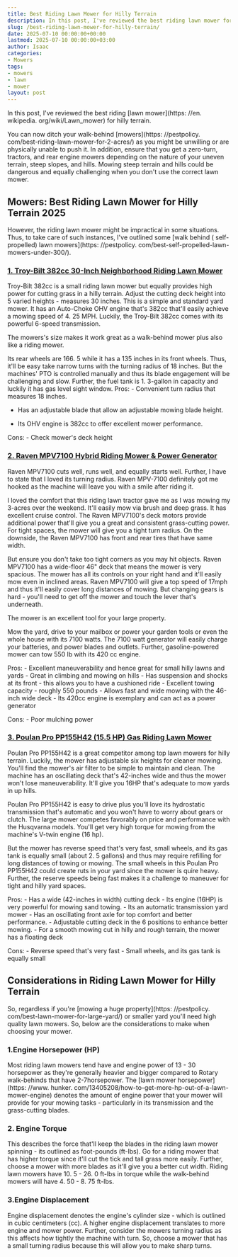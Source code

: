 ```yaml
---
title: Best Riding Lawn Mower for Hilly Terrain
description: In this post, I've reviewed the best riding lawn mower for hilly terrain. You can now ditch your walk-behind mowers as you might be unwilling or are...
slug: /best-riding-lawn-mower-for-hilly-terrain/
date: 2025-07-10 00:00:00+00:00
lastmod: 2025-07-10 00:00:00+03:00
author: Isaac
categories:
- Mowers
tags:
- mowers
- lawn
- mower
layout: post
---
```


In this post, I've reviewed the best riding [lawn mower](https: //en. wikipedia. org/wiki/Lawn_mower) for hilly terrain.

You can now ditch your walk-behind [mowers](https: //pestpolicy. com/best-riding-lawn-mower-for-2-acres/) as you might be unwilling or are physically unable to push it. In addition, ensure that you get a zero-turn, tractors, and rear engine mowers depending on the nature of your uneven terrain, steep slopes, and hills. Mowing steep terrain and hills could be dangerous and equally challenging when you don't use the correct lawn mower.

##  Mowers: Best Riding Lawn Mower for Hilly Terrain 2025

However, the riding lawn mower might be impractical in some situations. Thus, to take care of such instances, I've outlined some [walk behind ( self-propelled) lawn mowers](https: //pestpolicy. com/best-self-propelled-lawn-mowers-under-300/).

###  [1. Troy-Bilt 382cc 30-Inch Neighborhood Riding Lawn Mower](https://www.amazon.com/dp/B01MUDUCNM/?tag=p-policy-20)

Troy-Bilt 382cc is a small riding lawn mower but equally provides high power for cutting grass in a hilly terrain. Adjust the cutting deck height into 5 varied heights - measures 30 inches. This is a simple and standard yard mower. It has an Auto-Choke OHV engine that's 382cc that'll easily achieve a mowing speed of 4. 25 MPH. Luckily, the Troy-Bilt 382cc comes with its powerful 6-speed transmission.

The mowers's size makes it work great as a walk-behind mower plus also like a riding mower.

Its rear wheels are 166. 5 while it has a 135 inches in its front wheels. Thus, it'll be easy take narrow turns with the turning radius of 18 inches. But the machines' PTO is controlled manually and thus its blade engagement will be challenging and slow. Further, the fuel tank is 1. 3-gallon in capacity and luckily it has gas level sight window. Pros: - Convenient turn radius that measures 18 inches.

- Has an adjustable blade that allow an adjustable mowing blade height.

- Its OHV engine is 382cc to offer excellent mower performance.

Cons: - Check mower's deck height

###  [2. Raven MPV7100 Hybrid Riding Mower & Power Generator](https://www.amazon.com/dp/B01MUDUCNM/?tag=p-policy-20)

Raven MPV7100 cuts well, runs well, and equally starts well. Further, I have to state that I loved its turning radius. Raven MPV-7100 definitely got me hooked as the machine will leave you with a smile after riding it.

I loved the comfort that this riding lawn tractor gave me as I was mowing my 3-acres over the weekend. It'll easily mow via brush and deep grass. It has excellent cruise control. The Raven MPV7100's deck motors provide additional power that'll give you a great and consistent grass-cutting power. For tight spaces, the mower will give you a tight turn radius. On the downside, the Raven MPV7100 has front and rear tires that have same width.

But ensure you don't take too tight corners as you may hit objects. Raven MPV7100 has a wide-floor 46" deck that means the mower is very spacious. The mower has all its controls on your right hand and it'll easily mow even in inclined areas. Raven MPV7100 will give a top speed of 17mph and thus it'll easily cover long distances of mowing. But changing gears is hard - you'll need to get off the mower and touch the lever that's underneath.

The mower is an excellent tool for your large property.

Mow the yard, drive to your mailbox or power your garden tools or even the whole house with its 7100 watts. The 7100 watt generator will easily charge your batteries, and power blades and outlets. Further, gasoline-powered mower can tow 550 lb with its 420 cc engine.

Pros: - Excellent maneuverability and hence great for small hilly lawns and yards - Great in climbing and mowing on hills - Has suspension and shocks at its front - this allows you to have a cushioned ride - Excellent towing capacity - roughly 550 pounds - Allows fast and wide mowing with the 46-inch wide deck - Its 420cc engine is exemplary and can act as a power generator

Cons: - Poor mulching power

###  [3. Poulan Pro PP155H42 (15.5 HP) Gas Riding Lawn Mower](https://www.amazon.com/dp/B019F8TWB0/?tag=p-policy-20)

Poulan Pro PP155H42 is a great competitor among top lawn mowers for hilly terrain. Luckily, the mower has adjustable six heights for cleaner mowing. You'll find the mower's air filter to be simple to maintain and clean. The machine has an oscillating deck that's 42-inches wide and thus the mower won't lose maneuverability. It'll give you 16HP that's adequate to mow yards in up hills.

Poulan Pro PP155H42 is easy to drive plus you'll love its hydrostatic transmission that's automatic and you won't have to worry about gears or clutch. The large mower competes favorably on price and performance with the Husqvarna models. You'll get very high torque for mowing from the machine's V-twin engine (16 hp).

But the mower has reverse speed that's very fast, small wheels, and its gas tank is equally small (about 2. 5 gallons) and thus may require refilling for long distances of towing or mowing. The small wheels in this Poulan Pro PP155H42 could create ruts in your yard since the mower is quire heavy. Further, the reserve speeds being fast makes it a challenge to maneuver for tight and hilly yard spaces.

Pros: - Has a wide (42-inches in width) cutting deck - Its engine (16HP) is very powerful for mowing sand towing. - Its an automatic transmission yard mower - Has an oscillating front axle for top comfort and better performance. - Adjustable cutting deck in the 6 positions to enhance better mowing. - For a smooth mowing cut in hilly and rough terrain, the mower has a floating deck

Cons: - Reverse speed that's very fast - Small wheels, and its gas tank is equally small

##  Considerations in Riding Lawn Mower for Hilly Terrain

So, regardless if you're [mowing a huge property](https: //pestpolicy. com/best-lawn-mower-for-large-yard/) or smaller yard you'll need high quality lawn mowers. So, below are the considerations to make when choosing your mower.

###  1.**Engine Horsepower (HP)**

Most riding lawn mowers tend have and engine power of 13 - 30 horsepower as they're generally heavier and bigger compared to Rotary walk-behinds that have 2-7horsepower. The [lawn mower horsepower](https: //www. hunker. com/13405208/how-to-get-more-hp-out-of-a-lawn-mower-engine) denotes the amount of engine power that your mower will provide for your mowing tasks - particularly in its transmission and the grass-cutting blades.

###  2. Engine Torque

This describes the force that'll keep the blades in the riding lawn mower spinning - its outlined as foot-pounds (ft-lbs). Go for a riding mower that has higher torque since it'll cut the tick and tall grass more easily. Further, choose a mower with more blades as it'll give you a better cut width. Riding lawn mowers have 10. 5 - 26. 0 ft-lbs in torque while the walk-behind mowers will have 4. 50 - 8. 75 ft-lbs.

###  3.**Engine Displacement**

Engine displacement denotes the engine's cylinder size - which is outlined in cubic centimeters (cc). A higher engine displacement translates to more engine and mower power. Further, consider the mowers turning radius as this affects how tightly the machine with turn. So, choose a mower that has a small turning radius because this will allow you to make sharp turns.
